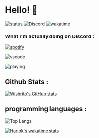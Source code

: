 # Hello! 👋
![status](https://api.statusbadges.me/badge/status/911467405115535411) ![Discord](https://img.shields.io/discord/1130945537181499542?logo=discord&label=La%20Boulangerie%20!) [![wakatime](https://wakatime.com/badge/user/3266adf6-aecf-48b2-b829-18a12a60e49d.svg)](https://wakatime.com/@3266adf6-aecf-48b2-b829-18a12a60e49d)




### What i'm actually doing on Discord :
[![spotify](https://api.statusbadges.me/badge/spotify/911467405115535411?style=flat)](https://api.statusbadges.me/openspotify/911467405115535411)

![vscode](https://api.statusbadges.me/badge/vscode/911467405115535411?style=flat)

![playing](https://api.statusbadges.me/badge/playing/911467405115535411?style=flat)

## Github Stats :
[![Wishrito's GitHub stats](https://github-readme-stats.vercel.app/api?username=Wishrito&show_icons=true&theme=transparent)](https://github.com/anuraghazra/github-readme-stats)


## programming languages :
![Top Langs](https://github-readme-stats.vercel.app/api/top-langs/?username=wishrito&layout=compact&theme=transparent)


[![Harlok's wakatime stats](https://github-readme-stats.vercel.app/api/wakatime?username=Wishrito&theme=transparent)](https://github.com/anuraghazra/github-readme-stats)
<!--
**Wishrito/Wishrito** is a ✨ _special_ ✨ repository because its `README.md` (this file) appears on your GitHub profile.

Here are some ideas to get you started:

- 🔭 I’m currently working on ...
- 🌱 I’m currently learning ...
- 👯 I’m looking to collaborate on ...
- 🤔 I’m looking for help with ...
- 💬 Ask me about ...
- 📫 How to reach me: ...
- 😄 Pronouns: ...
- ⚡ Fun fact: ...
-->
